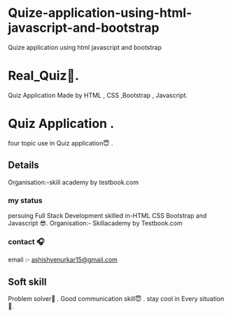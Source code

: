 # Quize-application-using-html-javascript-and-bootstrap
Quize application using html javascript and bootstrap
# Real_Quiz🧿.
Quiz Application Made by HTML , CSS ,Bootstrap  , Javascript.
# Quiz Application .
four topic use in Quiz application😇 .
## Details
Organisation:-skill academy by testbook.com
### my status 
persuing Full Stack Development 
skilled in-HTML CSS Bootstrap and Javascript 😎.
Organisation:- Skillacademy by Testbook.com
### contact 🎧
email :- ashishyenurkar15@gmail.com
## Soft skill
Problem solver🧐 .
Good communication skill😇 .
stay cool in Every situation 🥳.
